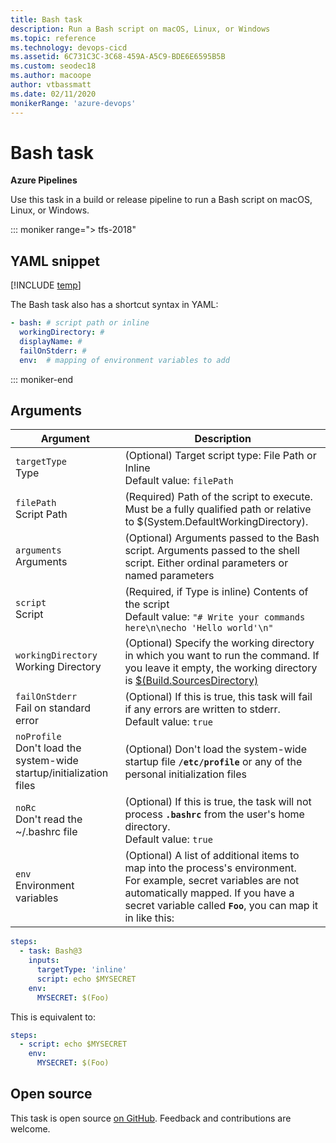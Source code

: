 ```yaml
---
title: Bash task
description: Run a Bash script on macOS, Linux, or Windows
ms.topic: reference
ms.technology: devops-cicd
ms.assetid: 6C731C3C-3C68-459A-A5C9-BDE6E6595B5B
ms.custom: seodec18
ms.author: macoope
author: vtbassmatt
ms.date: 02/11/2020
monikerRange: 'azure-devops'
---
```


# Bash task

**Azure Pipelines**

Use this task in a build or release pipeline to run a Bash script on macOS, Linux, or Windows. 

::: moniker range="> tfs-2018"

## YAML snippet

[!INCLUDE [temp](../includes/yaml/BashV3.md)]

The Bash task also has a shortcut syntax in YAML:

```yaml
- bash: # script path or inline
  workingDirectory: #
  displayName: #
  failOnStderr: #
  env:  # mapping of environment variables to add
```

::: moniker-end

## Arguments

|Argument|Description|
|--- |--- |
|`targetType`<br/>Type|(Optional) Target script type: File Path or Inline <br/>Default value: `filePath`|
|`filePath`<br/>Script Path|(Required) Path of the script to execute. Must be a fully qualified path or relative to $(System.DefaultWorkingDirectory).|
|`arguments`<br/>Arguments|(Optional) Arguments passed to the Bash script. Arguments passed to the shell script. Either ordinal parameters or named parameters|
|`script`<br/>Script|(Required, if Type is inline) Contents of the script <br/>Default value: `"# Write your commands here\n\necho 'Hello world'\n"`|
|`workingDirectory`<br/>Working Directory| (Optional) Specify the working directory in which you want to run the command. If you leave it empty, the working directory is [$(Build.SourcesDirectory)](../../build/variables.md)|
|`failOnStderr`<br/>Fail on standard error|(Optional) If this is true, this task will fail if any errors are written to stderr. <br/>Default value: `true`|
|`noProfile`<br/>Don't load the system-wide startup/initialization files|(Optional) Don't load the system-wide startup file **`/etc/profile`** or any of the personal initialization files|
|`noRc`<br/>Don't read the ~/.bashrc file|(Optional) If this is true, the task will not process **`.bashrc`** from the user's home directory.<br/>Default value: `true`|
|`env`<br/>Environment variables| (Optional) A list of additional items to map into the process's environment.<br/>For example, secret variables are not automatically mapped. If you have a secret variable called **`Foo`**, you can map it in like this:

```YAML
steps:
  - task: Bash@3
    inputs:
      targetType: 'inline'
      script: echo $MYSECRET
    env:
      MYSECRET: $(Foo)
```

This is equivalent to:

```YAML
steps:
  - script: echo $MYSECRET
    env:
      MYSECRET: $(Foo)
```

## Open source

This task is open source [on GitHub](https://github.com/Microsoft/azure-pipelines-tasks). Feedback and contributions are welcome.
